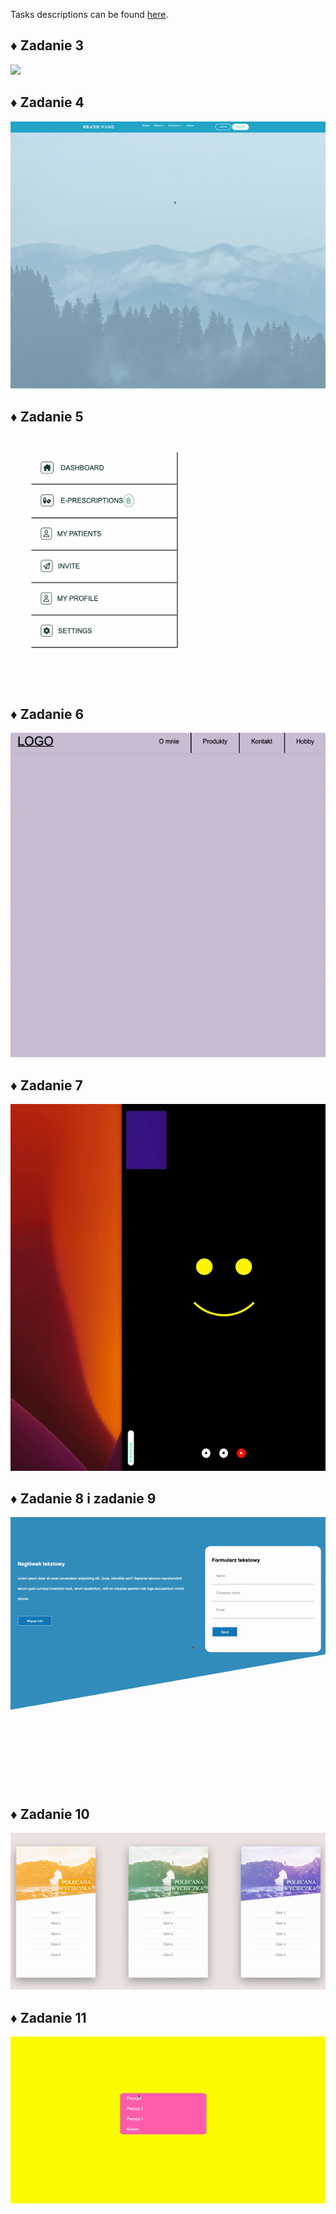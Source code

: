 <p> Tasks descriptions can be found <a href="https://github.com/YoC00lig/Introduction-to-web-applications/blob/main/lab02/lab2.pdf" > here</a>. </p>
<h2> ♦️ Zadanie 3 </h2>
<img src ="/lab02/gifs/zadanie3.gif">
<h2> ♦️ Zadanie 4 </h2>
<img src ="/lab02/gifs/zadanie4.gif">
<h2> ♦️ Zadanie 5 </h2>
<img src ="/lab02/gifs/zadanie5.gif">
<h2> ♦️ Zadanie 6 </h2>
<img src ="/lab02/gifs/zadanie6.gif">
<h2> ♦️ Zadanie 7 </h2>
<img src ="/lab02/gifs/zadanie7.gif">
<h2> ♦️ Zadanie 8 i zadanie 9 </h2>
<img src ="/lab02/gifs/zadanie89.gif">
<h2> ♦️ Zadanie 10 </h2>
<img src ="/lab02/gifs/zadanie10.gif">
<h2> ♦️ Zadanie 11 </h2>
<img src ="/lab02/gifs/zadanie11.gif">
